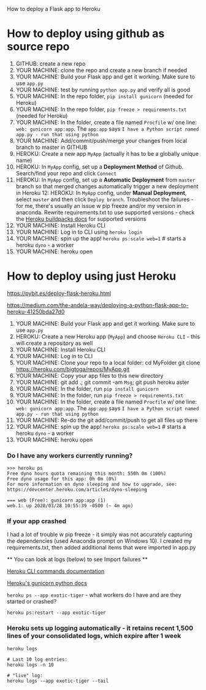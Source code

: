 How to deploy a Flask app to Heroku
# How to deploy using github as source repo
1. GITHUB: create a new repo
2. YOUR MACHINE: clone the repo and create a new branch if needed
3. YOUR MACHINE: Build your Flask app and get it working. Make sure to use `app.py`
4. YOUR MACHINE: test by running `python app.py` and verify all is good
5. YOUR MACHINE: In the repo folder, `pip install gunicorn` (needed for Heroku)
6. YOUR MACHINE: In the repo folder, `pip freeze > requirements.txt` (needed for Heroku)
7. YOUR MACHINE: In the folder, create a file named `Procfile` w/ one line: `web: gunicorn app:app`. The `app:app` says `I have a Python script named app.py - run that using python`
8. YOUR MACHINE: Add/commit/push/merge your changes from local branch to master in GITHUB
9. HEROKU: Create a new app `MyApp` (actually it has to be a globally unique name)
10. HEROKU: In `MyApp` config, set up a **Deployment Method** of Github. Search/find your repo and click `Connect` 
11. HEROKU: In `MyApp` config, set up a **Automatic Deployment** from `master` branch so that merged changes automatically trigger a new deployment in Heroku
12: HEROKU: In `MyApp` config, under **Manual Deployment**, select `master` and then click `Deploy branch`. Troubleshoot the failures - for me, there's usually an issue w pip freeze and/or my version in anaconda. Rewrite requirements.txt to use supported versions - check the [Heroku buildpacks docs](https://devcenter.heroku.com/articles/buildpacks) for supported versions
13. YOUR MACHINE: Install Heroku CLI
14. YOUR MACHINE: Log in to CLI using `heroku login`
15. YOUR MACHINE: spin up the app! `heroku ps:scale web=1` # starts a heroku `dyno` - a worker
16. YOUR MACHINE: heroku open

# How to deploy using just Heroku

https://pybit.es/deploy-flask-heroku.html

https://medium.com/the-andela-way/deploying-a-python-flask-app-to-heroku-41250bda27d0

1. YOUR MACHINE: Build your Flask app and get it working. Make sure to use `app.py`
2. HEROKU: Create a new Heroku app (`MyApp`) and choose `Heroku CLI` - this will create a repository as well
3. YOUR MACHINE: Install Heroku CLI
4. YOUR MACHINE: Log in to CLI 
5. YOUR MACHINE: Clone your repo to a local folder:
	cd MyFolder 
	git clone https://heroku.com/bigtoga/repos/MyApp.git 
6. YOUR MACHINE: Copy your app files to this new directory
7. YOUR MACHINE: git add .; git commit -am `Msg`; git push heroku aster
8. YOUR MACHINE: In the folder, run `pip install gunicorn`
9. YOUR MACHINE: In the folder, run `pip freeze > requirements.txt`
10. YOUR MACHINE: In the folder, create a file named `Procfile` w/ one line: `web: gunicorn app:app`. The `app:app` says `I have a Python script named app.py - run that using python`
11. YOUR MACHINE: Re-do the git add/commit/push to get all files up there
11. YOUR MACHINE: spin up the app! `heroku ps:scale web=1` # starts a heroku `dyno` - a worker
12. YOUR MACHINE: heroku open

### Do I have any workers currently running?
~~~
>>> heroku ps
Free dyno hours quota remaining this month: 550h 0m (100%)
Free dyno usage for this app: 0h 0m (0%)
For more information on dyno sleeping and how to upgrade, see:
https://devcenter.heroku.com/articles/dyno-sleeping

=== web (Free): gunicorn app:app (1)
web.1: up 2020/03/28 10:55:39 -0500 (~ 4m ago)
~~~

### If your app crashed
I had a lot of trouble w pip freeze - it simply was not accurately capturing the dependencies (used Anaconda prompt on Windows 10). I created my requirements.txt, then added additional items that were imported in app.py

** You can look at logs (below) to see Import failures **

[Heroku CLI commands documentation](https://devcenter.heroku.com/articles/heroku-cli-commands)

[Heroku's gunicorn python docs](https://devcenter.heroku.com/articles/python-gunicorn)

`heroku ps --app exotic-tiger` - what workers do I have and are they started or crashed?

`heroku ps:restart --app exotic-tiger`

### Heroku sets up logging automatically - it retains recent 1,500 lines of your consolidated logs, which expire after 1 week
~~~
heroku logs 

# Last 10 log entries: 
heroku logs -n 10

# "live" log:
heroku logs --app exotic-tiger --tail
~~~
